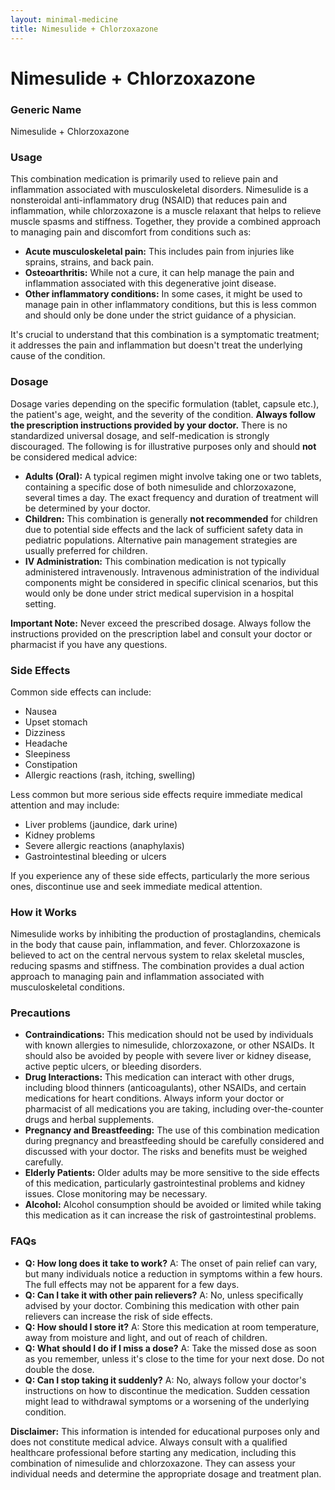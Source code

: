 ```yaml
---
layout: minimal-medicine
title: Nimesulide + Chlorzoxazone
---
```


# Nimesulide + Chlorzoxazone
### Generic Name
Nimesulide + Chlorzoxazone

### Usage

This combination medication is primarily used to relieve pain and inflammation associated with musculoskeletal disorders.  Nimesulide is a nonsteroidal anti-inflammatory drug (NSAID) that reduces pain and inflammation, while chlorzoxazone is a muscle relaxant that helps to relieve muscle spasms and stiffness.  Together, they provide a combined approach to managing pain and discomfort from conditions such as:

* **Acute musculoskeletal pain:** This includes pain from injuries like sprains, strains, and back pain.
* **Osteoarthritis:**  While not a cure, it can help manage the pain and inflammation associated with this degenerative joint disease.
* **Other inflammatory conditions:** In some cases, it might be used to manage pain in other inflammatory conditions, but this is less common and should only be done under the strict guidance of a physician.

It's crucial to understand that this combination is a symptomatic treatment; it addresses the pain and inflammation but doesn't treat the underlying cause of the condition.


### Dosage

Dosage varies depending on the specific formulation (tablet, capsule etc.), the patient's age, weight, and the severity of the condition.  **Always follow the prescription instructions provided by your doctor.**  There is no standardized universal dosage, and self-medication is strongly discouraged.  The following is for illustrative purposes only and should **not** be considered medical advice:

* **Adults (Oral):** A typical regimen might involve taking one or two tablets, containing a specific dose of both nimesulide and chlorzoxazone, several times a day.  The exact frequency and duration of treatment will be determined by your doctor.
* **Children:** This combination is generally **not recommended** for children due to potential side effects and the lack of sufficient safety data in pediatric populations.  Alternative pain management strategies are usually preferred for children.
* **IV Administration:** This combination medication is not typically administered intravenously.  Intravenous administration of the individual components might be considered in specific clinical scenarios, but this would only be done under strict medical supervision in a hospital setting.

**Important Note:**  Never exceed the prescribed dosage.  Always follow the instructions provided on the prescription label and consult your doctor or pharmacist if you have any questions.


### Side Effects

Common side effects can include:

* Nausea
* Upset stomach
* Dizziness
* Headache
* Sleepiness
* Constipation
* Allergic reactions (rash, itching, swelling)

Less common but more serious side effects require immediate medical attention and may include:

* Liver problems (jaundice, dark urine)
* Kidney problems
* Severe allergic reactions (anaphylaxis)
* Gastrointestinal bleeding or ulcers


If you experience any of these side effects, particularly the more serious ones, discontinue use and seek immediate medical attention.


### How it Works

Nimesulide works by inhibiting the production of prostaglandins, chemicals in the body that cause pain, inflammation, and fever.  Chlorzoxazone is believed to act on the central nervous system to relax skeletal muscles, reducing spasms and stiffness. The combination provides a dual action approach to managing pain and inflammation associated with musculoskeletal conditions.


### Precautions

* **Contraindications:** This medication should not be used by individuals with known allergies to nimesulide, chlorzoxazone, or other NSAIDs.  It should also be avoided by people with severe liver or kidney disease, active peptic ulcers, or bleeding disorders.
* **Drug Interactions:**  This medication can interact with other drugs, including blood thinners (anticoagulants), other NSAIDs, and certain medications for heart conditions.  Always inform your doctor or pharmacist of all medications you are taking, including over-the-counter drugs and herbal supplements.
* **Pregnancy and Breastfeeding:**  The use of this combination medication during pregnancy and breastfeeding should be carefully considered and discussed with your doctor.  The risks and benefits must be weighed carefully.
* **Elderly Patients:** Older adults may be more sensitive to the side effects of this medication, particularly gastrointestinal problems and kidney issues.  Close monitoring may be necessary.
* **Alcohol:** Alcohol consumption should be avoided or limited while taking this medication as it can increase the risk of gastrointestinal problems.


### FAQs

* **Q: How long does it take to work?**  A: The onset of pain relief can vary, but many individuals notice a reduction in symptoms within a few hours.  The full effects may not be apparent for a few days.
* **Q: Can I take it with other pain relievers?** A:  No, unless specifically advised by your doctor.  Combining this medication with other pain relievers can increase the risk of side effects.
* **Q: How should I store it?** A: Store this medication at room temperature, away from moisture and light, and out of reach of children.
* **Q: What should I do if I miss a dose?** A:  Take the missed dose as soon as you remember, unless it's close to the time for your next dose.  Do not double the dose.
* **Q: Can I stop taking it suddenly?** A:  No, always follow your doctor's instructions on how to discontinue the medication.  Sudden cessation might lead to withdrawal symptoms or a worsening of the underlying condition.


**Disclaimer:** This information is intended for educational purposes only and does not constitute medical advice.  Always consult with a qualified healthcare professional before starting any medication, including this combination of nimesulide and chlorzoxazone.  They can assess your individual needs and determine the appropriate dosage and treatment plan.
